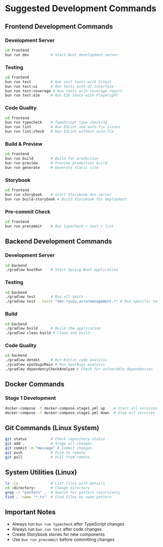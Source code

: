 # Suggested Development Commands

## Frontend Development Commands

### Development Server
```bash
cd frontend
bun run dev          # Start Nuxt development server
```

### Testing
```bash
cd frontend
bun run test         # Run unit tests with Vitest
bun run test:ui      # Run tests with UI interface
bun run test:coverage # Run tests with coverage report
bun run test:e2e     # Run E2E tests with Playwright
```

### Code Quality
```bash
cd frontend
bun run typecheck    # TypeScript type checking
bun run lint         # Run ESLint and auto-fix issues
bun run lint:check   # Run ESLint without auto-fix
```

### Build & Preview
```bash
cd frontend
bun run build        # Build for production
bun run preview      # Preview production build
bun run generate     # Generate static site
```

### Storybook
```bash
cd frontend
bun run storybook    # Start Storybook dev server
bun run build-storybook # Build Storybook for deployment
```

### Pre-commit Check
```bash
cd frontend
bun run precommit    # Run typecheck + test + lint
```

## Backend Development Commands

### Development Server
```bash
cd backend
./gradlew bootRun    # Start Spring Boot application
```

### Testing
```bash
cd backend
./gradlew test       # Run all tests
./gradlew test --tests "dev.ryuzu.astarmanagement.*" # Run specific tests
```

### Build
```bash
cd backend
./gradlew build      # Build the application
./gradlew clean build # Clean and build
```

### Code Quality
```bash
cd backend
./gradlew detekt     # Run Kotlin code analysis
./gradlew spotbugsMain # Run SpotBugs analysis
./gradlew dependencyCheckAnalyze # Check for vulnerable dependencies
```

## Docker Commands

### Stage 1 Development
```bash
docker-compose -f docker-compose.stage1.yml up    # Start all services
docker-compose -f docker-compose.stage1.yml down  # Stop all services
```

## Git Commands (Linux System)
```bash
git status           # Check repository status
git add .            # Stage all changes
git commit -m "message" # Commit changes
git push             # Push to remote
git pull             # Pull from remote
```

## System Utilities (Linux)
```bash
ls -la               # List files with details
cd <directory>       # Change directory
grep -r "pattern" .  # Search for pattern recursively
find . -name "*.ts"  # Find files by name pattern
```

## Important Notes
- Always run `bun run typecheck` after TypeScript changes
- Always run `bun run test` after code changes
- Create Storybook stories for new components
- Use `bun run precommit` before committing changes